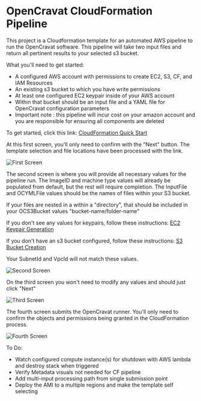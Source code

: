 # OpenCravat CloudFormation Pipeline
This project is a Cloudformation template for an automated AWS pipeline to run the OpenCravat software. This pipeline will take two input files and return all pertinent results to your selected s3 bucket.

What you'll need to get started:
- A configured AWS account with permissions to create EC2, S3, CF, and IAM Resources
- An existing s3 bucket to which you have write permissions
- At least one configured EC2 keypair inside of your AWS account
- Within that bucket should be an input file and a YAML file for OpenCravat configuration parameters
- Important note : this pipeline will incur cost on your amazon account and you are responsible for ensuring all components are deleted

To get started, click this link: [CloudFormation Quick Start](https://console.aws.amazon.com/cloudformation/home?region=us-east-1#/stacks/create/template?stackName=OpenCravatRunner-v2&templateURL=http://oc-auto-wflow-testing.s3.amazonaws.com/oc-cf-template.yml)

At this first screen, you'll only need to confirm with the "Next" button. The template selection and file locations have been processed with the link.

![First Screen](https://github.com/hynesgra/OC-cloudform/blob/master/images/FirstScreen.png)

The second screen is where you will provide all necessary values for the pipeline run. The ImageID and machine type values will already be populated from default, but the rest will require completion. The InputFile and OCYMLFile values should be the names of files within your S3 bucket. 

If your files are nested in a within a "directory", that should be included in your OCS3Bucket values  "bucket-name/folder-name" 

If you don't see any values for keypairs, follow these instructions: [EC2 Keypair Generation](https://docs.aws.amazon.com/AWSEC2/latest/UserGuide/ec2-key-pairs.html#having-ec2-create-your-key-pair)

If you don't have an s3 bucket configured, follow these instructions: [S3 Bucket Creation](https://docs.aws.amazon.com/AmazonS3/latest/gsg/CreatingABucket.html)

Your SubnetId and VpcId will not match these values.


![Second Screen](https://github.com/hynesgra/OC-cloudform/blob/master/images/SecondScreen.png)

On the third screen you won't need to modify any values and should just click "Next"

![Third Screen](https://github.com/hynesgra/OC-cloudform/blob/master/images/ThirdScreen.png)

The fourth screen submits the OpenCravat runner. You'll only need to confirm the objects and permissions being granted in the CloudFormation process.

![Fourth Screen](https://github.com/hynesgra/OC-cloudform/blob/master/images/FourthScreen.png)

To Do:
- Watch configured compute instance(s) for shutdown with AWS lambda and destroy stack when triggered
- Verify Metadata visuals not needed for CF pipeline
- Add multi-input processing path from single submission point
- Deploy the AMI to a multiple regions and make the template self selecting